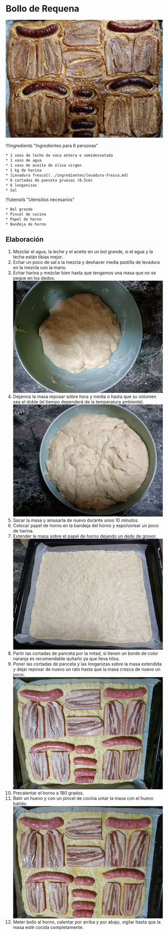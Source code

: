 # Bollo de Requena

![Bollo de Requena](../img/bollo-requena-full.jpg)

!!!ingredients "Ingredientes para 6 personas"

    * 1 vaso de leche de vaca entera o semidesnatada
    * 1 vaso de agua
    * 1 vaso de aceite de oliva virgen
    * 1 kg de harina
    * [Levadura fresca](../ingredientes/levadura-fresca.md)
    * 6 cortadas de panceta gruesas (0.5cm)
    * 6 longanizas
    * Sal

!!!utensils "Utensilios necesarios"

    * Bol grande
    * Pincel de cocina
    * Papel de horno
    * Bandeja de horno

## Elaboración

1. Mezclar el agua, la leche y el aceite en un bol grande, si el agua y la leche están tibias mejor.
1. Echar un poco de sal a la mezcla y deshacer media pastilla de levadura en la mezcla con la mano.
1. Echar harina y mezclar bien hasta que tengamos una masa que no se pegue en los dedos.
  ![Masa antes de crecer](../img/bollo-requena-step_01.jpg)
1. Dejamos la masa reposar sobre hora y media o hasta que su volumen sea el doble (el tiempo dependerá de la temperatura ambiente).
  ![Masa tras crecer](../img/bollo-requena-step_02.jpg)
1. Sacar la masa y amasarla de nuevo durante unos 10 minutos.
1. Colocar papel de horno en la bandeja del horno y espolvorear un poco de harina.
1. Extender la masa sobre el papel de horno dejando un dedo de grosor.
  ![Masa extendida](../img/bollo-requena-step_03.jpg)
1. Partir las cortadas de panceta por la mitad, si tienen un borde de color naranja es recomendable quitarlo ya que lleva hilos.
1. Poner las cortadas de panceta y las longanizas sobre la masa extendida y dejar reposar de nuevo un rato hasta que la masa crezca de nuevo un poco.
  ![Embutido repartido sobre la masa](../img/bollo-requena-step_04.jpg)
1. Precalentar el horno a 180 grados.
1. Batir un huevo y con un pincel de cocina untar la masa con el huevo batido.
  ![Masa crecida y untada en huevo](../img/bollo-requena-step_05.jpg)
1. Meter bollo al horno, calentar por arriba y por abajo, vigilar hasta que la masa esté cocida completamente.
